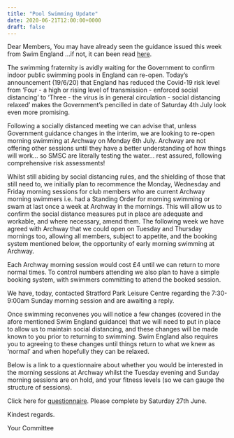 ```yaml
---
title: "Pool Swimming Update"
date: 2020-06-21T12:00:00+0000
draft: false
---
```

Dear Members,
You may have already seen the guidance issued this week from Swim England …if not, it can been read [here](https://www.swimming.org/swimengland/pool-return-guidance-documents/).

The swimming fraternity is avidly waiting for the Government to confirm indoor public swimming pools in England can re-open. Today’s announcement (19/6/20) that England has reduced the Covid-19 risk level from ‘Four - a high or rising level of transmission - enforced social distancing’ to ‘Three - the virus is in general circulation - social distancing relaxed’ makes the Government’s pencilled in date of Saturday 4th July look even more promising.

Following a socially distanced meeting we can advise that, unless Government guidance changes in the interim, we are looking to re-open morning swimming at Archway on Monday 6th July. Archway are not offering other sessions until they have a better understanding of how things will work... so SMSC are literally testing the water... rest assured, following comprehensive risk assessments!

Whilst still abiding by social distancing rules, and the shielding of those that still need to, we initially plan to recommence the Monday, Wednesday and Friday morning sessions for club members who are current Archway morning swimmers i.e. had a Standing Order for morning swimming or swam at last once a week at Archway in the mornings. This will allow us to confirm the social distance measures put in place are adequate and workable, and where necessary, amend them. The following week we have agreed with Archway that we could open on Tuesday and Thursday mornings too, allowing all members, subject to appetite, and the booking system mentioned below, the opportunity of early morning swimming at Archway.

Each Archway morning session would cost £4 until we can return to more normal times. To control numbers attending we also plan to have a simple booking system, with swimmers committing to attend the booked session.

We have, today, contacted Stratford Park Leisure Centre regarding the 7:30-9:00am Sunday morning session and are awaiting a reply.

Once swimming reconvenes you will notice a few changes (covered in the afore mentioned Swim England guidance) that we will need to put in place to allow us to maintain social distancing, and these changes will be made known to you prior to returning to swimming. Swim England also requires you to agreeing to these changes until things return to what we knew as ‘normal’ and when hopefully they can be relaxed.

Below is a link to a questionnaire about whether you would be interested in the morning sessions at Archway whilst the Tuesday evening and Sunday morning sessions are on hold, and your fitness levels (so we can gauge the structure of sessions).

Click here for [questionnaire](https://forms.office.com/Pages/ResponsePage.aspx?id=j4kDpuJ9ukW2fdNftRmyz6k3r-hPIOdPj_k1u0SztT5UOUFMVjMwMzVaUUFUQlgwQ1pTNzJBSzdQWC4u). Please complete by Saturday 27th June.

Kindest regards.

Your Committee

<!--more-->
